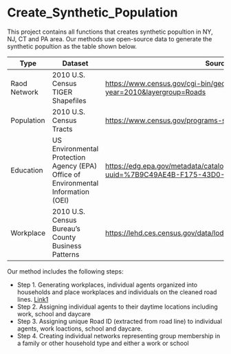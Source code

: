 # Create_Synthetic_Population

This project contains all functions that creates synthetic popultion in NY, NJ, CT and PA area. Our methods use open-source data to generate the synthetic popultion as the table shown below.

|      Type     |     Dataset   | Source |
| ------------- | ------------- | ------------ |
| Raod Network | 2010 U.S. Census TIGER Shapefiles  | https://www.census.gov/cgi-bin/geo/shapefiles/index.php?year=2010&layergroup=Roads |
|  Population  | 2010 U.S. Census Tracts  | https://www.census.gov/programs-surveys/geography.html |
|  Education   |US Environmental Protection Agency (EPA) Office of Environmental Information (OEI) | https://edg.epa.gov/metadata/catalog/search/resource/details.page?uuid=%7B9C49AE4B-F175-43D0-BCC6-A928FF54C329%7D |
|  Workplace   |2010 U.S. Census Bureau’s County Business Patterns | https://lehd.ces.census.gov/data/lodes/LODES7/ |


Our method includes the following steps:
* Step 1.	Generating workplaces, individual agents organized into households and place workplaces and  individuals on the cleaned road lines. [Link1](https://github.com/njiang8/Create_Synthetic_Population/blob/master/1_Creat_Individuals.ipynb)
* Step 2.	Assigning individual agents to their daytime locations including work, school and daycare
* Step 3.  Assigning unique Road ID (extracted from road line) to individual agents, work loactions, school and daycare.
* Step 4.	Creating individual networks representing group membership in a family or other household type and either a work or school

